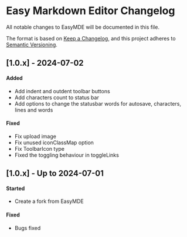 # Easy Markdown Editor Changelog
All notable changes to EasyMDE will be documented in this file.

The format is based on [Keep a Changelog](https://keepachangelog.com/en/1.0.0/),
and this project adheres to [Semantic Versioning](https://semver.org/spec/v2.0.0.html).

## [1.0.x] - 2024-07-02
#### Added
- Add indent and outdent toolbar buttons
- Add characters count to status bar
- Add options to change the statusbar words for autosave, characters, lines and words

#### Fixed
- Fix upload image
- Fix unused iconClassMap option
- Fix ToolbarIcon type
- Fixed the toggling behaviour in toggleLinks

## [1.0.x] - Up to 2024-07-01
#### Started
- Create a fork from EasyMDE

#### Fixed
- Bugs fixed